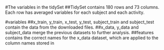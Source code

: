 #The variables in the tidySet
##TidySet contains 180 rows and 73 columns. Each row has averaged variables for each subject and each activity.

#variables
##x_train, y_train, x_test, y_test, subject_train and subject_test contain the data from the downloaded files.
##x_data, y_data and subject_data merge the previous datasets to further analysis.
##features contains the correct names for the x_data dataset, which are applied to the column names stored in

